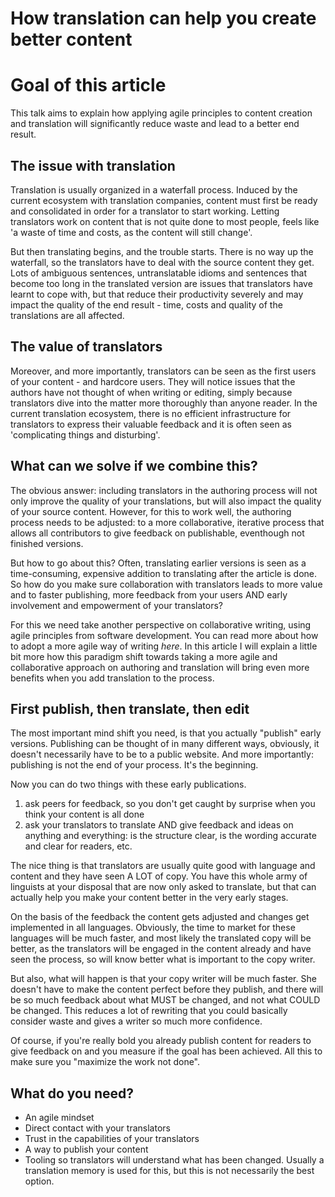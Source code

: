 # How translation can help you create better content

# Goal of this article
This talk aims to explain how applying agile principles to content creation and translation will significantly reduce waste and lead to a better end result. 

## The issue with translation
Translation is usually organized in a waterfall process. Induced by the current ecosystem with translation companies, content must first be ready and consolidated in order for a translator to start working. Letting translators work on content that is not quite done to most people, feels like 'a waste of time and costs, as the content will still change'. 

But then translating begins, and the trouble starts. There is no way up the waterfall, so the translators have to deal with the source content they get.
Lots of ambiguous sentences, untranslatable idioms and sentences that become too long in the translated version are issues 
that translators have learnt to cope with, but that reduce their productivity severely and may impact the quality of the end result - time, costs and quality of the translations are all affected.

## The value of translators
Moreover, and more importantly, translators can be seen as the first users of your content - and hardcore users. 
They will notice issues that the authors have not thought of when writing or editing, 
simply because translators dive into the matter more thoroughly than anyone reader. In the current translation ecosystem, there is no efficient infrastructure for translators to express their valuable feedback and it is often seen as 'complicating things and disturbing'. 

## What can we solve if we combine this? 
The obvious answer: including translators in the authoring process will not only improve the quality of your translations, 
but will also impact the quality of your source content. However, for this to work well, the authoring process needs to be adjusted: to a more collaborative, iterative process that allows all contributors to give feedback on publishable, eventhough not finished versions. 

But how to go about this? Often, translating earlier versions is seen as a time-consuming, expensive addition to translating after the article is done. So how do you make sure collaboration with translators leads to more value and to faster publishing, more feedback from your users AND early involvement and empowerment of your translators?

For this we need take another perspective on collaborative writing, using agile principles from software development. You can read more about how to adopt a more agile way of writing *here*. In this article I will explain a little bit more how this paradigm shift towards taking a more agile and collaborative approach on authoring and translation will bring even more benefits when you add translation to the process.

## First publish, then translate, then edit
The most important mind shift you need, is that you actually "publish" early versions. Publishing can be thought of in many different ways, obviously, it doesn't necessarily have to be to a public website. And more importantly: publishing is not the end of your process. It's the beginning.  

Now you can do two things with these early publications. 
1) ask peers for feedback, so you don't get caught by surprise when you think your content is all done
2) ask your translators to translate AND give feedback and ideas on anything and everything: is the structure clear, is the wording accurate and clear for readers, etc. 

The nice thing is that translators are usually quite good with language and content and they have seen A LOT of copy. You have this whole army of linguists at your disposal that are now only asked to translate, but that can actually help you make your content better in the very early stages. 

On the basis of the feedback the content gets adjusted and changes get implemented in all languages. Obviously, the time to market for these languages will be much faster, and most likely the translated copy will be better, as the translators will be engaged in the content already and have seen the process, so will know better what is important to the copy writer. 

But also, what will happen is that your copy writer will be much faster. She doesn't have to make the content perfect before they publish, and there will be so much feedback about what MUST be changed, and not what COULD be changed. This reduces a lot of rewriting that you could basically consider waste and gives a writer so much more confidence. 

Of course, if you're really bold you already publish content for readers to give feedback on and you measure if the goal has been achieved. All this to make sure you "maximize the work not done". 

## What do you need?

* An agile mindset
* Direct contact with your translators
* Trust in the capabilities of your translators
* A way to publish your content
* Tooling so translators will understand what has been changed. Usually a translation memory is used for this, but this is not necessarily the best option. 



